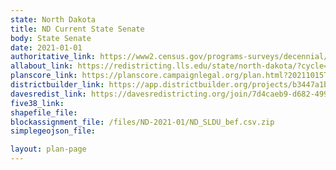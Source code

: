 ```yaml
---
state: North Dakota
title: ND Current State Senate
body: State Senate
date: 2021-01-01
authoritative_link: https://www2.census.gov/programs-surveys/decennial/2020/data/01-Redistricting_File--PL_94-171/North_Dakota/
allabout_link: https://redistricting.lls.edu/state/north-dakota/?cycle=2020&level=State%20Upper&startdate=
planscore_link: https://planscore.campaignlegal.org/plan.html?20211015T182718.893652685Z
districtbuilder_link: https://app.districtbuilder.org/projects/b3447a1b-9e47-4ad4-80d8-6c1dd6521c06
davesredist_link: https://davesredistricting.org/join/7d4caeb9-d682-4993-8e53-7bb84848ccb1
five38_link:
shapefile_file:
blockassignment_file: /files/ND-2021-01/ND_SLDU_bef.csv.zip
simplegeojson_file:

layout: plan-page
---
```

